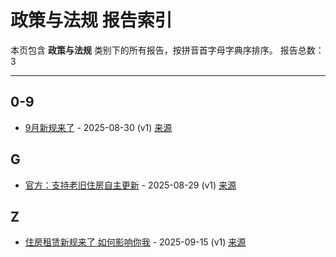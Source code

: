 # 政策与法规 报告索引

本页包含 **政策与法规** 类别下的所有报告，按拼音首字母字典序排序。
报告总数：3

---

## 0-9

- [9月新规来了](9yue-xin-gui-lai-liao-2025-08-30--v1.md) - 2025-08-30 (v1) [来源](https://www.baidu.com/s?wd=9%E6%9C%88%E6%96%B0%E8%A7%84%E6%9D%A5%E4%BA%86&sa=fyb_news&rsv_dl=fyb_news)

## G

- [官方：支持老旧住房自主更新](guan-fang-zhi-chi-lao-jiu-zhu-fang-zi-zhu-geng-xin-2025-08-29--v1.md) - 2025-08-29 (v1) [来源](https://www.baidu.com/s?wd=%E5%AE%98%E6%96%B9%EF%BC%9A%E6%94%AF%E6%8C%81%E8%80%81%E6%97%A7%E4%BD%8F%E6%88%BF%E8%87%AA%E4%B8%BB%E6%9B%B4%E6%96%B0&sa=fyb_news&rsv_dl=fyb_news)

## Z

- [住房租赁新规来了 如何影响你我](zhu-fang-zu-ren-xin-gui-lai-liao-ru-he-ying-xiang-ni-wo-2025-09-15--v1.md) - 2025-09-15 (v1) [来源](https://www.baidu.com/s?wd=%E4%BD%8F%E6%88%BF%E7%A7%9F%E8%B5%81%E6%96%B0%E8%A7%84%E6%9D%A5%E4%BA%86+%E5%A6%82%E4%BD%95%E5%BD%B1%E5%93%8D%E4%BD%A0%E6%88%91&sa=fyb_news&rsv_dl=fyb_news)
